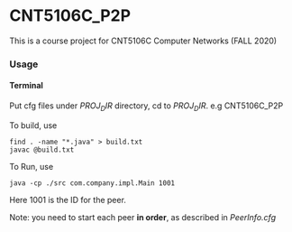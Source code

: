 # CNT5106C_P2P
This is a course project for CNT5106C Computer Networks (FALL 2020)

### Usage
#### Terminal
Put cfg files under *$PROJ_DIR$* directory, cd to *$PROJ_DIR$*. e.g CNT5106C_P2P

To build, use
```
find . -name "*.java" > build.txt
javac @build.txt
```
To Run, use
```
java -cp ./src com.company.impl.Main 1001
```
Here 1001 is the ID for the peer.

Note: you need to start each peer **in order**, as described in *PeerInfo.cfg*
